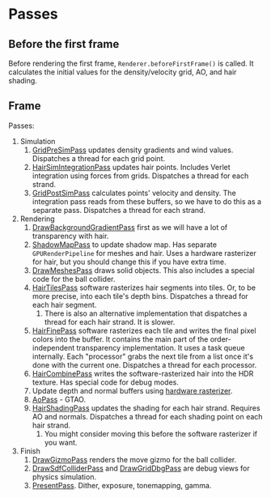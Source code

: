 # Passes


## Before the first frame

Before rendering the first frame, `Renderer.beforeFirstFrame()` is called. It calculates the initial values for the density/velocity grid, AO, and hair shading.


## Frame

Passes:

1. Simulation
   1. [GridPreSimPass](simulation/gridPreSimPass.ts) updates density gradients and wind values. Dispatches a thread for each grid point.
   2. [HairSimIntegrationPass](simulation/hairSimIntegrationPass.ts) updates hair points. Includes Verlet integration using forces from grids. Dispatches a thread for each strand.
   3. [GridPostSimPass](simulation/gridPostSimPass.ts) calculates points' velocity and density. The integration pass reads from these buffers, so we have to do this as a separate pass. Dispatches a thread for each strand.
2. Rendering
   1. [DrawBackgroundGradientPass](drawBackgroundGradient) first as we will have a lot of transparency with hair.
   2. [ShadowMapPass](shadowMapPass) to update shadow map. Has separate `GPURenderPipeline` for meshes and hair. Uses a hardware rasterizer for hair, but you should change this if you have extra time.
   3. [DrawMeshesPass](drawMeshes) draws solid objects. This also includes a special code for the ball collider.
   4. [HairTilesPass](swHair/hairTilesPass.ts) software rasterizes hair segments into tiles. Or, to be more precise, into each tile's depth bins. Dispatches a thread for each hair segment.
      1. There is also an alternative implementation that dispatches a thread for each hair strand. It is slower.
   5. [HairFinePass](swHair/hairFinePass.ts) software rasterizes each tile and writes the final pixel colors into the buffer. It contains the main part of the order-independent transparency implementation. It uses a task queue internally. Each "processor" grabs the next tile from a list once it's done with the current one. Dispatches a thread for each processor.
   6. [HairCombinePass](hairCombine) writes the software-rasterized hair into the HDR texture. Has special code for debug modes.
   7. Update depth and normal buffers using [hardware rasterizer](hwHair).
   8. [AoPass](aoPass) - GTAO.
   9. [HairShadingPass](hairShadingPass) updates the shading for each hair strand. Requires AO and normals. Dispatches a thread for each shading point on each hair strand.
      1. You might consider moving this before the software rasterizer if you want.
3. Finish
   1. [DrawGizmoPass](drawGizmo) renders the move gizmo for the ball collider.
   2. [DrawSdfColliderPass](drawSdfCollider) and [DrawGridDbgPass](drawGridDbg) are debug views for physics simulation.
   3. [PresentPass](presentPass). Dither, exposure, tonemapping, gamma.
